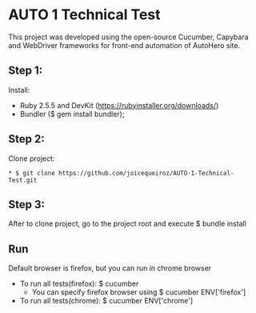 # AUTO 1 Technical Test
This project was developed using the open-source Cucumber, Capybara and WebDriver frameworks for front-end automation of AutoHero site.

## Step 1:

Install:
* Ruby 2.5.5 and DevKit (https://rubyinstaller.org/downloads/)
* Bundler ($ gem install bundler);

## Step 2:
Clone project: 

    * $ git clone https://github.com/joicequeiroz/AUTO-1-Technical-Test.git

## Step 3:

After to clone project, go to the project root and execute $ bundle install

## Run
Default browser is firefox, but you can run in chrome browser
* To run all tests(firefox): $ cucumber
    * You can specify firefox browser using $ cucumber ENV['firefox']
* To run all tests(chrome): $ cucumber ENV['chrome']